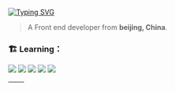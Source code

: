 [![Typing SVG](https://readme-typing-svg.demolab.com?font=Fira+Code&pause=1000&width=435&lines=Hi+there%2C+I+am+xiaohei+%F0%9F%91%8B)](https://git.io/typing-svg)

> A Front end developer from **beijing, China**.

### 🏗️ Learning：

<code><img src="https://img.shields.io/badge/typescript-%23007ACC.svg?style=for-the-badge&logo=typescript&logoColor=white"/></code>
<code><img src="https://img.shields.io/badge/react-%2320232a.svg?style=for-the-badge&logo=react&logoColor=%2361DAFB"/></code>
<code><img src="https://img.shields.io/badge/node.js-6DA55F?style=for-the-badge&logo=node.js&logoColor=white"/></code>
<code><img src="https://img.shields.io/badge/nestjs-%23E0234E.svg?style=for-the-badge&logo=nestjs&logoColor=white"/></code>
<code><img src="https://img.shields.io/badge/vuejs-%2335495e.svg?style=for-the-badge&logo=vuedotjs&logoColor=%234FC08D"/></code>


| <img align="center" src="https://github-readme-stats.vercel.app/api?username=xiaoblack163&show_icons=true&theme=buefy&hide_border=true" alt="" /> | <img align="center" src="https://github-readme-stats.vercel.app/api/top-langs/?username=xiaoblack163&layout=compact&theme=buefy&hide_border=true" alt="" /> |
| ----------------------------------------------------------------------------------------------------------------------------------------------- | --------------------------------------------------------------------------------------------------------------------------------------------------------- |


